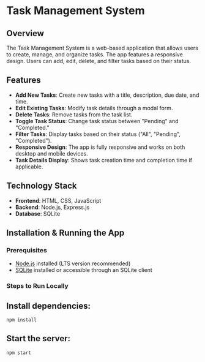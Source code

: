 # Task Management System

## Overview
The Task Management System is a web-based application that allows users to create, manage, and organize tasks. The app features a responsive design. Users can add, edit, delete, and filter tasks based on their status.

## Features
- **Add New Tasks**: Create new tasks with a title, description, due date, and time.
- **Edit Existing Tasks**: Modify task details through a modal form.
- **Delete Tasks**: Remove tasks from the task list.
- **Toggle Task Status**: Change task status between "Pending" and "Completed."
- **Filter Tasks**: Display tasks based on their status ("All", "Pending", "Completed").
- **Responsive Design**: The app is fully responsive and works on both desktop and mobile devices.
- **Task Details Display**: Shows task creation time and completion time if applicable.

## Technology Stack
- **Frontend**: HTML, CSS, JavaScript
- **Backend**: Node.js, Express.js
- **Database**: SQLite

## Installation & Running the App

### Prerequisites
- [Node.js](https://nodejs.org/) installed (LTS version recommended)
- [SQLite](https://www.sqlite.org/index.html) installed or accessible through an SQLite client

### Steps to Run Locally

## Install dependencies:
    npm install

## Start the server:
    npm start
